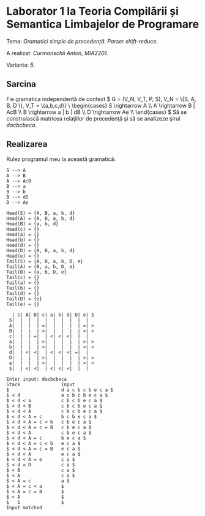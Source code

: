 # Laborator 1 la Teoria Compilării și Semantica Limbajelor de Programare

Tema: *Gramatici simple de precedență. Parser shift-reduce*.

A realizat: *Curmanschii Anton, MIA2201*.

Varianta: *5*.


## Sarcina

Fie gramatica independentă de context 
$ G = (V_N, V_T, P, S), V_N = \\{S, A, B, D \\}, V_T = \\{a,b,c,d\\} \\
\begin{cases}
S \rightarrow A \\\\
A \rightarrow B | AcB \\\\
B \rightarrow a | b | dB \\\\
D \rightarrow Ae \\\\
\end{cases} $
Să se construiască matricea relaţiilor de precedenţă şi să se analizeze şirul *dacbcbeca*.

## Realizarea

Rulez programul meu la această gramatică:

```
S --> A                          
A --> B                          
A --> AcB                        
B --> a                          
B --> b                          
B --> dD                         
D --> Ae

Head(S) = {A, B, a, b, d}        
Head(A) = {A, B, a, b, d}        
Head(B) = {a, b, d}              
Head(c) = {}                     
Head(a) = {}                     
Head(b) = {}                     
Head(d) = {}                     
Head(D) = {A, B, a, b, d}        
Head(e) = {}                     
Tail(S) = {A, B, a, b, D, e}     
Tail(A) = {B, a, b, D, e}        
Tail(B) = {a, b, D, e}           
Tail(c) = {}                     
Tail(a) = {}                     
Tail(b) = {}                     
Tail(d) = {}                     
Tail(D) = {e}                    
Tail(e) = {}
                     
  | S| A| B| c| a| b| d| D| e| $ 
 S|  |  |  |  |  |  |  |  |  |   
 A|  |  |  | =|  |  |  |  | =| > 
 B|  |  |  | >|  |  |  |  | >| > 
 c|  |  | =|  | <| <| <|  |  |   
 a|  |  |  | >|  |  |  |  | >| > 
 b|  |  |  | >|  |  |  |  | >| > 
 d|  | <| <|  | <| <| <| =|  |   
 D|  |  |  | >|  |  |  |  | >| > 
 e|  |  |  | >|  |  |  |  | >| > 
 $|  | <| <|  | <| <| <|  |  |   

Enter input: dacbcbeca
Stack               Input
$                   d a c b c b e c a $
$ < d               a c b c b e c a $
$ < d < a           c b c b e c a $
$ < d < B           c b c b e c a $
$ < d < A           c b c b e c a $
$ < d < A = c       b c b e c a $
$ < d < A = c < b   c b e c a $
$ < d < A = c = B   c b e c a $
$ < d < A           c b e c a $
$ < d < A = c       b e c a $
$ < d < A = c < b   e c a $
$ < d < A = c = B   e c a $
$ < d < A           e c a $
$ < d < A = e       c a $
$ < d = D           c a $
$ < B               c a $
$ < A               c a $
$ < A = c           a $
$ < A = c < a       $
$ < A = c = B       $
$ < A               $
$   S               $
Input matched
```